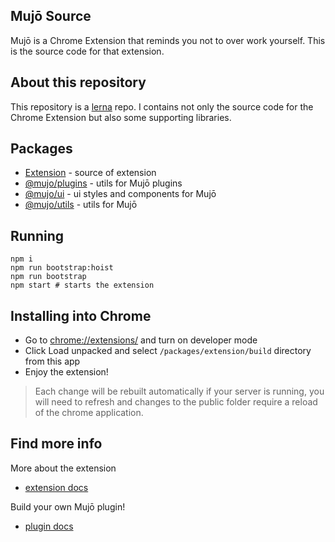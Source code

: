 ## Mujō Source

Mujō is a Chrome Extension that reminds you not to over work yourself. This is the source code for that extension.

## About this repository

This repository is a [lerna](https://lerna.js.org/) repo. I contains not only the source code for the Chrome Extension but also some supporting libraries.

## Packages

- [Extension](./packages/extension) - source of extension
- [@mujo/plugins](./packages/plugins) - utils for Mujō plugins
- [@mujo/ui](./packages/ui) - ui styles and components for Mujō
- [@mujo/utils](./packages/utils) - utils for Mujō

## Running

```shell
npm i
npm run bootstrap:hoist
npm run bootstrap
npm start # starts the extension
```

## Installing into Chrome

- Go to [chrome://extensions/](chrome://extensions/) and turn on developer mode
- Click Load unpacked and select `/packages/extension/build` directory from this app
- Enjoy the extension!

> Each change will be rebuilt automatically if your server is running, you will need to refresh and changes to the public folder require a reload of the chrome application.

## Find more info

More about the extension

* [extension docs](./packages/extension/docs/README.md)

Build your own Mujō plugin!

* [plugin docs](./packages/extension/docs/README.md)

